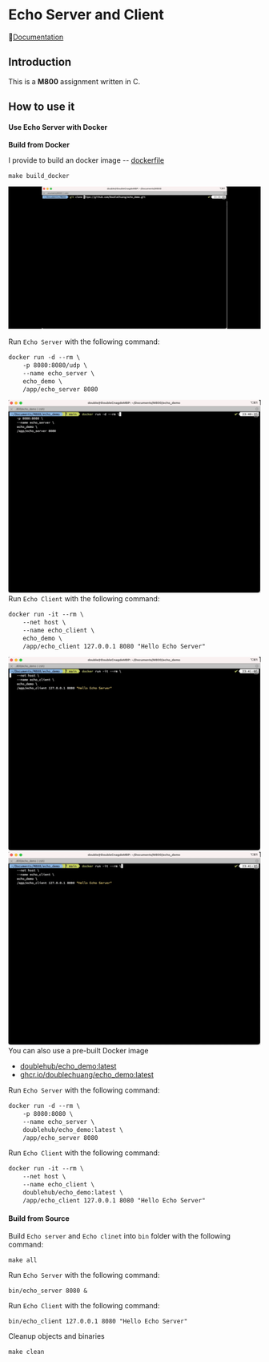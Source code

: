 # Echo Server and Client

📘[Documentation]((docs/C%20Assignment%20-%20Echo.pdf))

## Introduction
This is a **M800** assignment written in C.


## How to use it 

#### Use Echo Server with Docker

**Build from Docker**

I provide to build an docker image -- [dockerfile](dockerfile)

```
make build_docker
```
![](imgs/build_docker.gif)

Run `Echo Server` with the following command:

```
docker run -d --rm \
    -p 8080:8080/udp \
    --name echo_server \
    echo_demo \
    /app/echo_server 8080
```
![](imgs/run_server.gif)
Run `Echo Client` with the following command:

```
docker run -it --rm \
    --net host \
    --name echo_client \
    echo_demo \
    /app/echo_client 127.0.0.1 8080 "Hello Echo Server"
```
![](imgs/run_client.gif)
![](imgs/run_client_retry.gif)
You can also use a pre-built Docker image
- [doublehub/echo_demo:latest](https://github.com/users/DoubleChuang/packages/container/package/echo_demo)
- [ghcr.io/doublechuang/echo_demo:latest](https://github.com/users/DoubleChuang/packages/container/package/echo_demo)


Run `Echo Server` with the following command:

```
docker run -d --rm \
    -p 8080:8080 \
    --name echo_server \
    doublehub/echo_demo:latest \
    /app/echo_server 8080
```

Run `Echo Client` with the following command:

```
docker run -it --rm \
    --net host \
    --name echo_client \
    doublehub/echo_demo:latest \
    /app/echo_client 127.0.0.1 8080 "Hello Echo Server"
```


#### Build from Source

Build `Echo server` and `Echo clinet` into `bin` folder with the following command:

```
make all
```

Run `Echo Server` with the following command:

```
bin/echo_server 8080 &
```

Run `Echo Client` with the following command:

```
bin/echo_client 127.0.0.1 8080 "Hello Echo Server"
```

Cleanup objects and binaries
```
make clean
```
